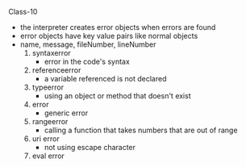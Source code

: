 Class-10

- the interpreter creates error objects when errors are found
- error objects have key value pairs like normal objects
- name, message, fileNumber, lineNumber
    1. syntaxerror
        - error in the code's syntax
    2. referenceerror
        - a variable referenced is not declared
    3. typeerror
        - using an object or method that doesn't exist
    4. error
        - generic error
    5. rangeerror
        - calling a function that takes numbers that are out of range
    6. uri error
        - not using escape character
    7. eval error